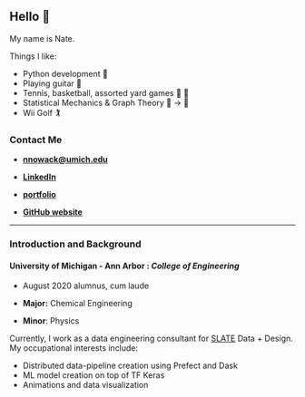 ## Hello 👋 
My name is Nate. 

Things I like:
- Python development 🐍 
- Playing guitar 🎸 
- Tennis, basketball, assorted yard games 🎾  🏀 
- Statistical Mechanics & Graph Theory 🔵 -> 🔵
- Wii Golf 🏌️‍

### Contact Me
- **nnowack@umich.edu**

- [**LinkedIn**](https://www.linkedin.com/in/nathan-nowack-a6b59b143/)

- [**portfolio**](https://github.com/zzstoatzz/portfolio)

- [**GitHub website**](https://zzstoatzz.github.io/)

---

### Introduction and Background

#### University of Michigan - Ann Arbor :  *College of Engineering*


-  August 2020 alumnus, cum laude 

- **Major:** Chemical Engineering

- **Minor**: Physics

Currently, I work as a data engineering consultant for [SLATE](https://www.slateco.io) Data + Design. My occupational interests include:
- Distributed data-pipeline creation using Prefect and Dask
- ML model creation on top of TF Keras
- Animations and data visualization

